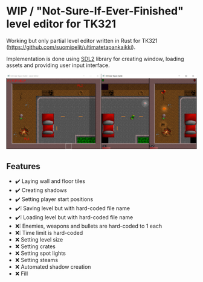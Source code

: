 # WIP / "Not-Sure-If-Ever-Finished" level editor for TK321

Working but only partial level editor written in Rust for TK321 (https://github.com/suomipelit/ultimatetapankaikki).

Implementation is done using [SDL2](https://www.libsdl.org/) library for creating window, loading assets and providing user input interface.

![Cover image](./media/cover.png)

## Features

- :heavy_check_mark: Laying wall and floor tiles
- :heavy_check_mark: Creating shadows
- :heavy_check_mark: Setting player start positions
- :heavy_check_mark::grey_exclamation: Saving level but with hard-coded file name
- :heavy_check_mark::grey_exclamation: Loading level but with hard-coded file name
- :x::grey_exclamation: Enemies, weapons and bullets are hard-coded to 1 each
- :x::grey_exclamation: Time limit is hard-coded
- :x: Setting level size
- :x: Setting crates
- :x: Setting spot lights
- :x: Setting steams
- :x: Automated shadow creation
- :x: Fill
